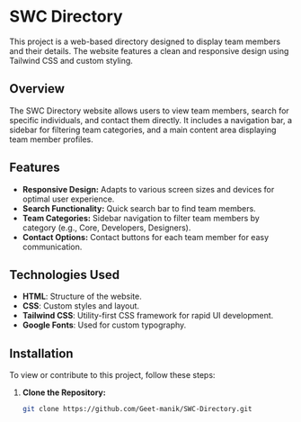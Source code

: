 # SWC Directory

This project is a web-based directory designed to display team members and their details. The website features a clean and responsive design using Tailwind CSS and custom styling.

## Overview

The SWC Directory website allows users to view team members, search for specific individuals, and contact them directly. It includes a navigation bar, a sidebar for filtering team categories, and a main content area displaying team member profiles.

## Features

- **Responsive Design:** Adapts to various screen sizes and devices for optimal user experience.
- **Search Functionality:** Quick search bar to find team members.
- **Team Categories:** Sidebar navigation to filter team members by category (e.g., Core, Developers, Designers).
- **Contact Options:** Contact buttons for each team member for easy communication.

## Technologies Used

- **HTML**: Structure of the website.
- **CSS**: Custom styles and layout.
- **Tailwind CSS**: Utility-first CSS framework for rapid UI development.
- **Google Fonts**: Used for custom typography.

## Installation

To view or contribute to this project, follow these steps:

1. **Clone the Repository:**
   ```bash
   git clone https://github.com/Geet-manik/SWC-Directory.git
